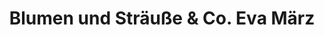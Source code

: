 ---
title: "Blumen und Sträuße & Co. Eva März"
url: /gunzenhausen/blumen-und-straeusse-und-co-eva-maerz/
shop: Blumen
---